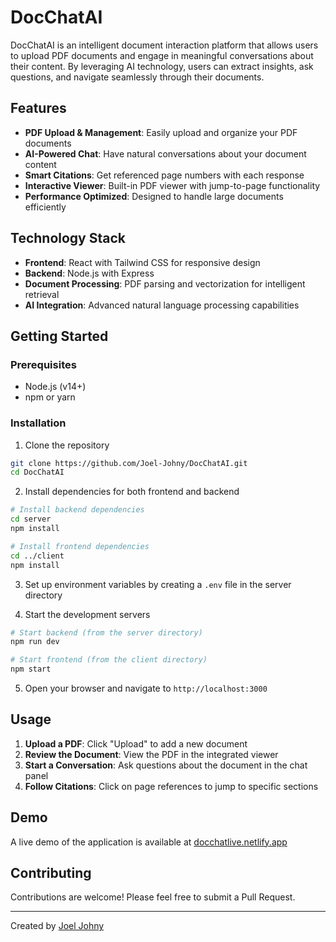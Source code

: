 # DocChatAI

DocChatAI is an intelligent document interaction platform that allows users to upload PDF documents and engage in meaningful conversations about their content. By leveraging AI technology, users can extract insights, ask questions, and navigate seamlessly through their documents.

## Features

- **PDF Upload & Management**: Easily upload and organize your PDF documents
- **AI-Powered Chat**: Have natural conversations about your document content
- **Smart Citations**: Get referenced page numbers with each response
- **Interactive Viewer**: Built-in PDF viewer with jump-to-page functionality
- **Performance Optimized**: Designed to handle large documents efficiently

## Technology Stack

- **Frontend**: React with Tailwind CSS for responsive design
- **Backend**: Node.js with Express
- **Document Processing**: PDF parsing and vectorization for intelligent retrieval
- **AI Integration**: Advanced natural language processing capabilities

## Getting Started

### Prerequisites

- Node.js (v14+)
- npm or yarn

### Installation

1. Clone the repository
```bash
git clone https://github.com/Joel-Johny/DocChatAI.git
cd DocChatAI
```

2. Install dependencies for both frontend and backend
```bash
# Install backend dependencies
cd server
npm install

# Install frontend dependencies
cd ../client
npm install
```

3. Set up environment variables by creating a `.env` file in the server directory

4. Start the development servers
```bash
# Start backend (from the server directory)
npm run dev

# Start frontend (from the client directory)
npm start
```

5. Open your browser and navigate to `http://localhost:3000`

## Usage

1. **Upload a PDF**: Click "Upload" to add a new document
2. **Review the Document**: View the PDF in the integrated viewer
3. **Start a Conversation**: Ask questions about the document in the chat panel
4. **Follow Citations**: Click on page references to jump to specific sections

## Demo

A live demo of the application is available at [docchatlive.netlify.app](https://docchatlive.netlify.app)

## Contributing

Contributions are welcome! Please feel free to submit a Pull Request.

---

Created by [Joel Johny](https://github.com/Joel-Johny)

